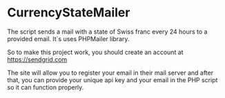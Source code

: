 # CurrencyStateMailer
The script sends a mail with a state of Swiss franc every 24 hours to a provided email. It`s uses PHPMailer library.

So to make this project work, you should create an account at https://sendgrid.com

The site will allow you to register your email in their mail server and after that, 
you can provide your unique api key and your email in the PHP script so it can function properly.



